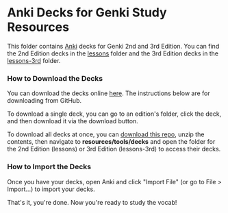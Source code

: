 # Anki Decks for Genki Study Resources
This folder contains [Anki](https://apps.ankiweb.net/) decks for Genki 2nd and 3rd Edition. You can find the 2nd Edition decks in the [lessons](lessons/) folder and the 3rd Edition decks in the [lessons-3rd](lessons-3rd/) folder.


### How to Download the Decks

You can download the decks online [here](https://sethclydesdale.github.io/genki-study-resources/help/anki-decks/). The instructions below are for downloading from GitHub.

To download a single deck, you can go to an edition's folder, click the deck, and then download it via the download button. 

To download all decks at once, you can [download this repo](https://github.com/SethClydesdale/genki-study-resources/archive/master.zip), unzip the contents, then navigate to **resources/tools/decks** and open the folder for the 2nd Edition (lessons) or 3rd Edition (lessons-3rd) to access their decks.


### How to Import the Decks
Once you have your decks, open Anki and click "Import File" (or go to File > Import...) to import your decks. 

That's it, you're done. Now you're ready to study the vocab!
